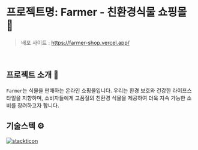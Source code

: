 # 프로젝트명: Farmer - 친환경식물 쇼핑몰 🌿

> 배포 사이트 : https://farmer-shop.vercel.app/

<br />

## 프로젝트 소개 📝

`Farmer`는 식물을 판매하는 온라인 쇼핑몰입니다. 우리는 환경 보호와 건강한 라이프스타일을 지향하며, 소비자들에게 고품질의 친환경 식물을 제공하여 더욱 지속 가능한 소비를 장려하고자 합니다.

## 기술스텍 ⚙️

[![stackticon](https://firebasestorage.googleapis.com/v0/b/stackticon-81399.appspot.com/o/images%2F1691929014439?alt=media&token=a3949e0a-d136-4dc9-a3a4-36427232b6b8)](https://github.com/msdio/stackticon)

